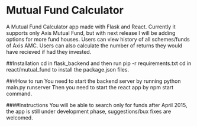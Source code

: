 # Mutual Fund Calculator
A Mutual Fund Calculator app made with Flask and React. Currently it supports only Axis Mutual Fund, but with next release I will be adding options for more fund houses.
Users can view history of all schemes/funds of Axis AMC.
Users can also calculate the number of returns they would have recieved if had they invested.

##Installation
cd in flask_backend and then run pip -r requirements.txt
cd in react/mutual_fund to install the package.json files.

###How to run 
You need to start the backend server by running python main.py runserver
Then you need to start the react app by npm start command.

####Instructions 
You will be able to search only for funds after April 2015, the app is still under development phase, suggestions/bux fixes are welcomed.

